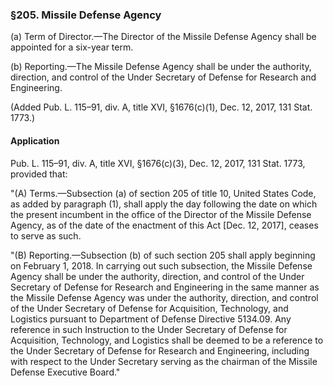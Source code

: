 ### §205. Missile Defense Agency ###

(a) Term of Director.—The Director of the Missile Defense Agency shall be appointed for a six-year term.

(b) Reporting.—The Missile Defense Agency shall be under the authority, direction, and control of the Under Secretary of Defense for Research and Engineering.

(Added Pub. L. 115–91, div. A, title XVI, §1676(c)(1), Dec. 12, 2017, 131 Stat. 1773.)

#### Application ####

Pub. L. 115–91, div. A, title XVI, §1676(c)(3), Dec. 12, 2017, 131 Stat. 1773, provided that:

"(A) Terms.—Subsection (a) of section 205 of title 10, United States Code, as added by paragraph (1), shall apply the day following the date on which the present incumbent in the office of the Director of the Missile Defense Agency, as of the date of the enactment of this Act [Dec. 12, 2017], ceases to serve as such.

"(B) Reporting.—Subsection (b) of such section 205 shall apply beginning on February 1, 2018. In carrying out such subsection, the Missile Defense Agency shall be under the authority, direction, and control of the Under Secretary of Defense for Research and Engineering in the same manner as the Missile Defense Agency was under the authority, direction, and control of the Under Secretary of Defense for Acquisition, Technology, and Logistics pursuant to Department of Defense Directive 5134.09. Any reference in such Instruction to the Under Secretary of Defense for Acquisition, Technology, and Logistics shall be deemed to be a reference to the Under Secretary of Defense for Research and Engineering, including with respect to the Under Secretary serving as the chairman of the Missile Defense Executive Board."